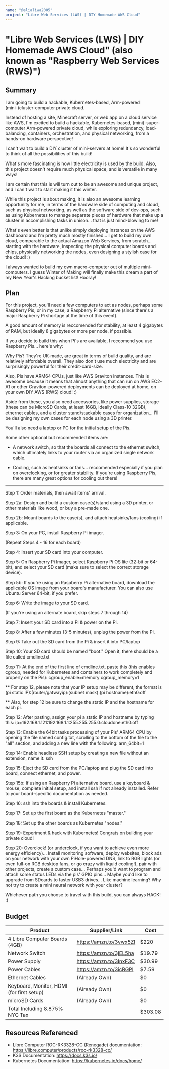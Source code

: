 ```yaml
---
name: "@alialiwa2005"
project: "Libre Web Services (LWS) | DIY Homemade AWS Cloud" 
---
```



# "Libre Web Services (LWS) | DIY Homemade AWS Cloud" (also known as "Raspberry Web Services (RWS)")

## Summary

I am going to build a hackable, Kubernetes-based, Arm-powered (mini-)cluster-computer private cloud. 

Instead of hosting a site, Minecraft server, or web app on a cloud service like AWS, 
I'm excited to build a hackable, Kubernetes-based, (mini)-super-computer Arm-powered private cloud, while exploring redundancy, load-balancing, containers, orchestration, and physical networking, from a hands-on hardware perspective!

I can't wait to build a DIY cluster of mini-servers at home! It's so wonderful to think of all the possibilities of this build!

What's more fascinating is how little electricity is used by the build. Also, this project doesn't require much physical space, 
and is versatile in many ways!

I am certain that this is will turn out to be an awesome and unique project, and I can't wait to start making it this winter.

While this project is about making, it is also an awesome learning opportunity for me, in terms of the hardware side of computing and cloud, such as physical networking, as well as the software side of dev-ops, 
such as using Kubernetes to manage separate pieces of hardware that make up a cluster in accomplishing tasks in unison... that is just mind-blowing to me!

What's even better is that unlike simply deploying instances on the AWS dashboard and I'm pretty much mostly finished... I get to build my own cloud, comparable to the actual Amazon Web Services, from scratch... starting with the hardware, inspecting the physical computer boards and chips, physically networking the nodes, even designing a stylish case for the cloud! :)

I always wanted to build my own macro-computer out of multiple mini-computers. I guess Winter of Making will finally make this dream a part of my New Year's Hacking bucket list! Hooray!

## Plan

For this project, you'll need a few computers to act as nodes, perhaps some Raspberry Pis, or in my case, a Raspberry Pi alternative (since there's a major Raspberry Pi shortage at the time of this event).

A good amount of memory is reccomended for stability, at least 4 gigabytes of RAM, but ideally 8 gigabytes or more per node, if possible.

If you decide to build this when Pi's are available, I reccomend you use Raspberry Pis... here's why:

Why Pis? They're UK-made, are great in terms of build quality, and are relatively affordable overall. 
They also don't use much electricity and are surprisingly powerful for their credit-card-size.

Also, Pis have ARM64 CPUs, just like AWS Graviton instances. This is awesome because it means that almost anything that can run on AWS EC2-A1 
or other Graviton-powered deployments can be deployed at home, on your own DIY AWS (RWS) cloud! :)

Aside from these, you also need accessories, like power supplies, storage (these can be MicroSD Cards, at least 16GB, ideally Class-10 32GB), ethernet cables, and a cluster stand/stackable cases for organization... I'll be designing my own cases for each node using a 3D printer.

You'll also need a laptop or PC for the initial setup of the Pis.

Some other optional but recommended items are:

- A network switch, so that the boards all connect to the ethernet switch, which ultimately links to your router via an organized 
single network cable.

- Cooling, such as heatsinks or fans... reccomended especially if you plan on overclocking, or for greater stability. If you're using Raspberry Pis, there are many great options for cooling out there!

---

Step 1: Order materials, then await items' arrival.

Step 2a: Design and build a custom case(s)/stand using a 3D printer, or other materials like wood, or buy a pre-made one.

Step 2b: Mount boards to the case(s), and attach heatsinks/fans (cooling) if applicable.

Step 3: On your PC, install Raspberry Pi imager.

(Repeat Steps 4 - 16 for each board)

Step 4: Insert your SD card into your computer.

Step 5: On Raspberry Pi Imager, select Raspberry Pi OS lite (32-bit or 64-bit), and select your SD card (make sure to select the correct storage device).

Step 5b: If you're using an Raspberry Pi alternative board, download the applicable OS image from your board's manufacturer. You can also use Ubuntu Server 64-bit, if you prefer.

Step 6: Write the image to your SD card.

(If you're using an alternate board, skip steps 7 through 14)

Step 7: Insert your SD card into a Pi & power on the Pi.

Step 8: After a few minutes (3-5 minutes), unplug the power from the Pi.

Step 9: Take out the SD card from the Pi & insert it into PC/laptop

Step 10: Your SD card should be named "boot." Open it, there should be a file called cmdline.txt

Step 11: At the end of the first line of cmdline.txt, paste this (this enables cgroup, needed for Kubernetes and containers to work 
completely and properly on the Pis): cgroup_enable=memory cgroup_memory=1

** For step 12, please note that your IP setup may be different, the format is (pi static IP):(router/gatwayip):(subnet mask):(pi hostname):eth0:off

** Also, for step 12 be sure to change the static IP and the hostname for each pi.

Step 12: After pasting, assign your pi a static IP and hostname by typing this: ip=192.168.1.121:192.168.1.1:255.255.255.0:cloudone:eth0:off

Step 13: Enable the 64bit tasks processing of your Pis' ARM64 CPU by opening the file named config.txt, scrolling to the bottom of the file to the "all" section, and adding a new line with the following: arm_64bit=1

Step 14: Enable headless SSH setup by creating a new file without an extension, name it: ssh

Step 15: Eject the SD card from the PC/laptop and plug the SD card into board, connect ethernet, and power.

Step 15b: If using an Raspberry Pi alternative board, use a keyboard & mouse, complete initial setup, and install ssh if not already installed. 
Refer to your board-specific documentation as needed.

Step 16: ssh into the boards & install Kubernetes.

Step 17: Set up the first board as the Kubernetes "master."

Step 18: Set up the other boards as Kubernetes "nodes."

Step 19: Experiment & hack with Kubernetes! Congrats on building your private cloud!

Step 20: Overclock! (or underclock, if you want to achieve even more energy efficiency)... 
Install monitoring software, deploy websites, block ads on your network with your own PiHole-powered DNS,
link to RGB lights (or even full-on RGB desktop fans, or go crazy with liquid cooling!), pair with other projects, create a custom case... 
Perhaps you'd want to program and attach some status LEDs via the pis' GPIO pins... Maybe you'd like to upgrade from SDcards to faster USB3 drives...
Like machine learning? Why not try to create a mini neural network with your cluster?

Whichever path you choose to travel with this build, you can always HACK! :)

## Budget

| Product                                   | Supplier/Link                         | Cost    |
| ----------------------------------------- | ------------------------------------- | ------- |
| 4 Libre Computer Boards (4GB)             | https://amzn.to/3vwx5ZI               | $220    |
| Network Switch                            | https://amzn.to/3jEL5ha               | $19.79  |
| Power Supply                              | https://amzn.to/3InxF3C               | $30.99  |
| Power Cables                              | https://amzn.to/3icRGPI               | $7.59   |
| Ethernet Cables                           | (Already Own)                         | $0      |
| Keyboard, Monitor, HDMI (for first setup) | (Already Own)                         | $0      |
| microSD Cards                             | (Already Own)                         | $0      |
| Total Including 8.875% NYC Tax            |                                       | $303.08 |

## Resources Referenced

- Libre Computer ROC-RK3328-CC (Renegade) documentation: https://libre.computer/products/roc-rk3328-cc/
- K3S Documentation: https://docs.k3s.io/
- Kubernetes Documentation: https://kubernetes.io/docs/home/
